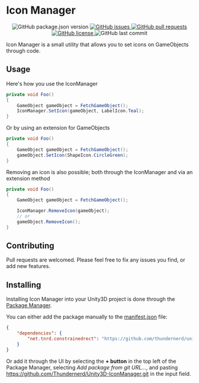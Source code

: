 # Icon Manager

<p align="center">
	<img alt="GitHub package.json version" src ="https://img.shields.io/github/package-json/v/Thundernerd/Unity3D-IconManager" />
	<a href="https://github.com/Thundernerd/Unity3D-IconManager/issues">
		<img alt="GitHub issues" src="https://img.shields.io/github/issues/Thundernerd/Unity3D-IconManager">
	</a>
	<a href="https://github.com/Thundernerd/Unity3D-IconManager/pulls">
		<img alt="GitHub pull requests" src ="https://img.shields.io/github/issues-pr/Thundernerd/Unity3D-IconManager" />
	</a>
	<a href="https://github.com/Thundernerd/Unity3D-IconManager/blob/master/LICENSE.md">
		<img alt="GitHub license" src ="https://img.shields.io/github/license/Thundernerd/Unity3D-IconManager" />
	</a>
	<img alt="GitHub last commit" src ="https://img.shields.io/github/last-commit/Thundernerd/Unity3D-IconManager" />
</p>

Icon Manager is a small utility that allows you to set icons on GameObjects through code.

## Usage
Here's how you use the IconManager
```c#
private void Foo()
{
    GameObject gameObject = FetchGameObject();
    IconManager.SetIcon(gameObject, LabelIcon.Teal);
}
```

Or by using an extension for GameObjects
```c#
private void Foo()
{
    GameObject gameObject = FetchGameObject();
    gameObject.SetIcon(ShapeIcon.CircleGreen);
}
```

Removing an icon is also possible; both through the IconManager and via an extension method
```c#
private void Foo()
{
    GameObject gameObject = FetchGameObject();

    IconManager.RemoveIcon(gameObject);
    // or
    gameObject.RemoveIcon();
}
```

## Contributing
Pull requests are welcomed. Please feel free to fix any issues you find, or add new features.

## Installing
Installing Icon Manager into your Unity3D project is done through the [Package Manager](https://docs.unity3d.com/Manual/Packages.html).

You can either add the package manually to the [manifest.json](https://docs.unity3d.com/Manual/upm-dependencies.html) file:
```json
{
    "dependencies": {
        "net.tnrd.constrainedrect": "https://github.com/thundernerd/unity3d-iconmanager"
    }
}
```

Or add it through the UI by selecting the **+ button** in the top left of the Package Manager, selecting _Add package from git URL..._, and pasting https://github.com/Thundernerd/Unity3D-IconManager.git in the input field.

